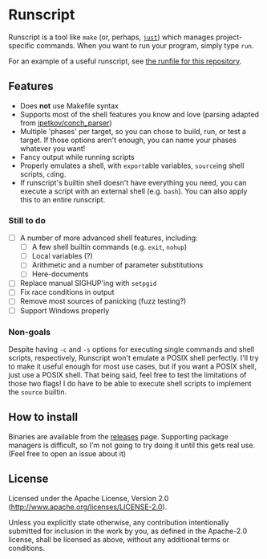 # Runscript

Runscript is a tool like `make` (or, perhaps, [`just`](https://github.com/casey/just)) which manages project-specific
commands. When you want to run your program, simply type `run`.

For an example of a useful runscript, see [the runfile for this repository](run).

## Features

- Does **not** use Makefile syntax
- Supports most of the shell features you know and love (parsing adapted from [ipetkov/conch_parser](https://github.com/ipetkov/conch-parser))
- Multiple 'phases' per target, so you can chose to build, run, or test a target. If those options aren't enough, you can name your phases whatever you want!
- Fancy output while running scripts
- Properly emulates a shell, with `export`able variables, `source`ing shell scripts, `cd`ing.
- If runscript's builtin shell doesn't have everything you need, you can execute a script with an external shell (e.g. `bash`). You can also apply this to an entire runscript.

### Still to do

- [ ] A number of more advanced shell features, including:
  - [ ] A few shell builtin commands (e.g. `exit`, `nohup`)
  - [ ] Local variables (?)
  - [ ] Arithmetic and a number of parameter substitutions
  - [ ] Here-documents
- [ ] Replace manual SIGHUP'ing with `setpgid`
- [ ] Fix race conditions in output
- [ ] Remove most sources of panicking (fuzz testing?)
- [ ] Support Windows properly

### Non-goals

Despite having `-c` and `-s` options for executing single commands and shell scripts, respectively, Runscript
won't emulate a POSIX shell perfectly. I'll try to make it useful enough for most use cases, but if you want a
POSIX shell, just use a POSIX shell. That being said, feel free to test the limitations of those two flags! I do have
to be able to execute shell scripts to implement the `source` builtin.

## How to install

Binaries are available from the [releases](https://github.com/TheOnlyMrCat/runscript) page. Supporting package managers is
difficult, so I'm not going to try doing it until this gets real use. (Feel free to open an issue about it)

## License

Licensed under the Apache License, Version 2.0 (<http://www.apache.org/licenses/LICENSE-2.0>).

Unless you explicitly state otherwise, any contribution intentionally submitted for inclusion in the work by you, as defined in the Apache-2.0 license, shall be licensed as above, without any additional terms or conditions.
